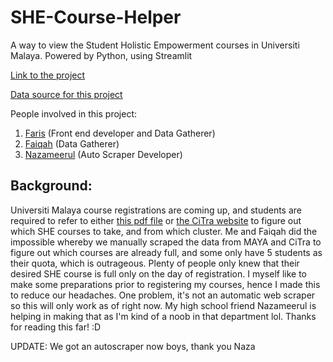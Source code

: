 # SHE-Course-Helper

A way to view the Student Holistic Empowerment courses in Universiti Malaya. Powered by Python, using Streamlit


[Link to the project](https://faris-faiz-she-course-helper-she-course-7sfzv8.streamlit.app/)


[Data source for this project](https://docs.google.com/spreadsheets/d/1l8V3SGRqLGC3E_v7pUJm38WvrXsCHnODomRlEaMlDNU/edit?usp=sharing)

People involved in this project:
1) [Faris](https://www.linkedin.com/in/muhammad-faris-ahmad-faiz-ab9b35212/) (Front end developer and Data Gatherer)
2) [Faiqah](https://www.linkedin.com/in/nur-faiqah-binti-ahmad-azman-51b29121a/) (Data Gatherer)
3) [Nazameerul](https://www.linkedin.com/in/mohamad-nazameerul-bin-mohamad-napi-b8b953232/) (Auto Scraper Developer)

Background:
------
Universiti Malaya course registrations are coming up, and students are required to refer to either [this pdf file](https://drive.google.com/file/d/16s4YsshokSlLWOz3WKGuY7s1jbLRY9ot/view?usp=sharing) or [the CiTra website](https://citra.um.edu.my/external-elective-courses) to figure out which SHE courses to take, and from which cluster. Me and Faiqah did the impossible whereby we manually scraped the data from MAYA and CiTra to figure out which courses are already full, and some only have 5 students as their quota, which is outrageous. Plenty of people only knew that their desired SHE course is full only on the day of registration. I myself like to make some preparations prior to registering my courses, hence I made this to reduce our headaches. One problem, it's not an automatic web scraper so this will only work as of right now. My high school friend Nazameerul is helping in making that as I'm kind of a noob in that department lol. Thanks for reading this far! :D


UPDATE: We got an autoscraper now boys, thank you Naza
